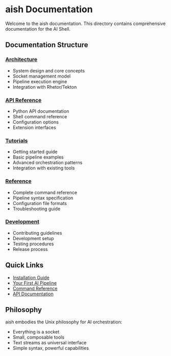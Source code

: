 # aish Documentation

Welcome to the aish documentation. This directory contains comprehensive documentation for the AI Shell.

## Documentation Structure

### [Architecture](architecture/)
- System design and core concepts
- Socket management model
- Pipeline execution engine
- Integration with Rhetor/Tekton

### [API Reference](api/)
- Python API documentation
- Shell command reference
- Configuration options
- Extension interfaces

### [Tutorials](tutorials/)
- Getting started guide
- Basic pipeline examples
- Advanced orchestration patterns
- Integration with existing tools

### [Reference](reference/)
- Complete command reference
- Pipeline syntax specification
- Configuration file formats
- Troubleshooting guide

### [Development](development/)
- Contributing guidelines
- Development setup
- Testing procedures
- Release process

## Quick Links

- [Installation Guide](tutorials/installation.md)
- [Your First AI Pipeline](tutorials/first-pipeline.md)
- [Command Reference](reference/commands.md)
- [API Documentation](api/python-api.md)

## Philosophy

aish embodies the Unix philosophy for AI orchestration:
- Everything is a socket
- Small, composable tools
- Text streams as universal interface
- Simple syntax, powerful capabilities